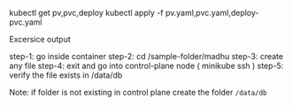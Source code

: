 kubectl get pv,pvc,deploy
kubectl apply -f pv.yaml,pvc.yaml,deploy-pvc.yaml

Excersice output

step-1: go inside container 
step-2: cd /sample-folder/madhu
step-3: create any file
step-4: exit and go into control-plane node ( minikube ssh )
step-5: verify the file exists in /data/db

Note: if folder is not existing in control plane create the folder `/data/db`